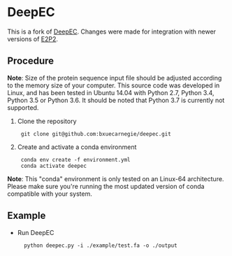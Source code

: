 # DeepEC
This is a fork of [DeepEC](https://bitbucket.org/kaistsystemsbiology/deepec/src/master/). Changes were made for integration with newer versions of [E2P2](https://github.com/carnegie/E2P2).

## Procedure

**Note**: 
Size of the protein sequence input file should be adjusted according to the memory size of your computer. 
This source code was developed in Linux, and has been tested in Ubuntu 14.04 with Python 2.7, Python 3.4, Python 3.5 or Python 3.6. 
It should be noted that Python 3.7 is currently not supported.

1. Clone the repository

        git clone git@github.com:bxuecarnegie/deepec.git

2. Create and activate a conda environment

        conda env create -f environment.yml
        conda activate deepec

**Note**:
This "conda" environment is only tested on an Linux-64 architecture. Please make sure you're running the most updated version of conda compatible with your system.

## Example

- Run DeepEC

        python deepec.py -i ./example/test.fa -o ./output 

